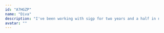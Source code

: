 ```yaml
---
id: "A7HGZP"
name: "Diva"
description: "I've been working with sigp for two years and a half in networking land and very happy to join"
avatar: ""
---
```

